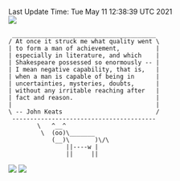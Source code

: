 Last Update Time: 
Tue May 11 12:38:39 UTC 2021
<br>![](https://img.shields.io/badge/%E5%A4%A7%E5%AE%B6-%E5%AE%89%E5%AE%89-green)<br>
```
 ________________________________________
/ At once it struck me what quality went \
| to form a man of achievement,          |
| especially in literature, and which    |
| Shakespeare possessed so enormously -- |
| I mean negative capability, that is,   |
| when a man is capable of being in      |
| uncertainties, mysteries, doubts,      |
| without any irritable reaching after   |
| fact and reason.                       |
|                                        |
\ -- John Keats                          /
 ----------------------------------------
        \   ^__^
         \  (oo)\_______
            (__)\       )\/\
                ||----w |
                ||     ||
```
![](https://github-readme-stats.vercel.app/api?username=chenlitw)
![](https://github-readme-stats.vercel.app/api/top-langs/?username=chenlitw)
